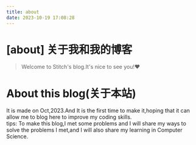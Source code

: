 ```yaml
---
title: about
date: 2023-10-19 17:08:28
---
```

# [about] 关于我和我的博客  
> Welcome to Stitch's blog.It's nice to see you!❤

# About this blog(关于本站)
It is made on Oct,2023.And It is the first time to make it,hoping that it can allow me to blog here to improve my coding skills.  
tips: To make this blog,I met some problems and I will share my ways to solve the problems I met,and I will also share my learning in Computer Science.